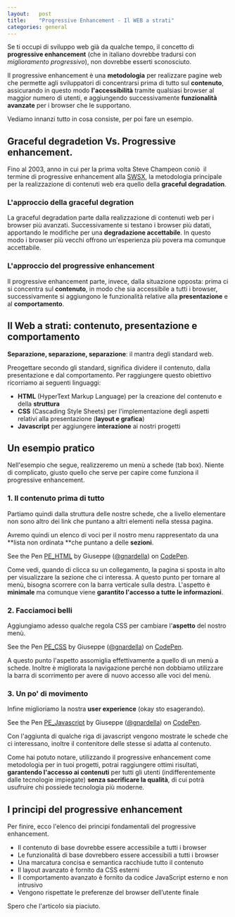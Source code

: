 ```yaml
---
layout:   post
title:    "Progressive Enhancement - Il WEB a strati"
categories: general
---
```



Se ti occupi di sviluppo web già da qualche tempo, il concetto di **progressive enhancement** (che in italiano dovrebbe tradursi con <i>miglioramento progressivo</i>), non dovrebbe esserti sconosciuto.

Il progressive enhancement è una **metodologia** per realizzare pagine web che permette agli sviluppatori di concentrarsi prima di tutto sul **contenuto**, assicurando in questo modo **l'accessibilità** tramite qualsiasi browser al maggior numero di utenti, e aggiungendo successivamente **funzionalità avanzate** per i browser che le supportano.

Vediamo innanzi tutto in cosa consiste, per poi fare un esempio.

## Graceful degradetion Vs. Progressive enhancement.
Fino al 2003, anno in cui per la prima volta Steve Champeon coniò  il termine di progressive enhancement alla [SWSX](http://it.wikipedia.org/wiki/South_by_Southwest), la metodologia principale per la realizzazione di contenuti web era quello della **graceful degradation**.

### L'approccio della graceful degration
La graceful degradation parte dalla realizzazione di contenuti web per i browser più avanzati. Successivamente si testano i browser più datati, apportando le modifiche per una **degradazione accettabile**. In questo modo i browser più vecchi offrono un'esperienza più povera ma comunque accettabile.

### L'approccio del progressive enhancement
Il progressive enhancement parte, invece, dalla situazione opposta: prima ci si concentra sul **contenuto**, in modo che sia accessibile a tutti i browser, successivamente si aggiungono le funzionalità relative alla **presentazione** e al **comportamento**.

## Il Web a strati: contenuto, presentazione e comportamento
**Separazione, separazione, separazione**: il mantra degli standard web.

Preogettare secondo gli standard, significa dividere il contenuto, dalla presentazione e dal comportamento. Per raggiungere questo obiettivo ricorriamo ai seguenti linguaggi:

* **HTML** (HyperText Markup Language) per la creazione del contenuto e della **struttura**
* **CSS** (Cascading Style Sheets) per l'implementazione degli aspetti relativi alla presentazione (**layout e grafica**)
* **Javascript** per aggiungere **interazione** ai nostri progetti

## Un esempio pratico
Nell'esempio che segue, realizzeremo un menù a schede (tab box). Niente di complicato, giusto quello che serve per capire come funziona il progressive enhancement.

### 1. Il contenuto prima di tutto
Partiamo quindi dalla struttura delle nostre schede, che a livello elementare non sono altro dei link che puntano a altri elementi nella stessa pagina.

Avremo quindi un elenco di voci per il nostro menu rappresentato da una **lista non ordinata **che puntano a delle **sezioni**.

<p data-height="300" data-theme-id="11923" data-slug-hash="XJeKYx" data-default-tab="result" data-user="gnardella" data-embed-version="2" class="codepen">See the Pen <a href="http://codepen.io/gnardella/pen/XJeKYx/">PE_HTML</a> by Giuseppe (<a href="http://codepen.io/gnardella">@gnardella</a>) on <a href="http://codepen.io">CodePen</a>.</p>
<script async src="//assets.codepen.io/assets/embed/ei.js"></script>

 Come vedi, quando di clicca su un collegamento, la pagina si sposta in alto per visualizzare la sezione che ci interessa. A questo punto per tornare al menù, bisogna scorrere con la barra verticale sulla destra. L'aspetto è **minimale** ma comunque viene **garantito l'accesso a tutte le informazioni**.

### 2. Facciamoci belli

Aggiungiamo adesso qualche regola CSS per cambiare l'**aspetto** del nostro menù.

<p data-height="400" data-theme-id="11923" data-slug-hash="YPrNXM" data-default-tab="result" data-user="gnardella" data-embed-version="2" class="codepen">See the Pen <a href="http://codepen.io/gnardella/pen/YPrNXM/">PE_CSS</a> by Giuseppe (<a href="http://codepen.io/gnardella">@gnardella</a>) on <a href="http://codepen.io">CodePen</a>.</p>
<script async src="//assets.codepen.io/assets/embed/ei.js"></script>

A questo punto l'aspetto assomiglia effettivamente a quello di un menù a schede. Inoltre è migliorata la navigazione perché non dobbiamo utilizzare la barra di scorrimento per avere di nuovo accesso alle voci del menù.

### 3. Un po' di movimento
Infine miglioriamo la nostra **user experience** (okay sto esagerando).

<p data-height="500" data-theme-id="11923" data-slug-hash="MYEJvr" data-default-tab="result" data-user="gnardella" data-embed-version="2" class="codepen">See the Pen <a href="http://codepen.io/gnardella/pen/MYEJvr/">PE_Javascript</a> by Giuseppe (<a href="http://codepen.io/gnardella">@gnardella</a>) on <a href="http://codepen.io">CodePen</a>.</p>
<script async src="//assets.codepen.io/assets/embed/ei.js"></script>

Con l'aggiunta di qualche riga di javascript vengono mostrate le schede che ci interessano, inoltre il contenitore delle stesse si adatta al contenuto.

Come hai potuto notare, utilizzando il progressive enhancement come metodologia per in tuoi progetti, potrai raggiungere ottimi risultati, **garantendo l'accesso ai contenuti** per tutti gli utenti (indifferentemente dalle tecnologie impiegate) **senza sacrificare la qualità**, di cui potrà usufruire chi possiede tecnologia più moderne.

## I principi del progressive enhancement
Per finire, ecco l'elenco dei principi fondamentali del progressive enhancement.

* Il contenuto di base dovrebbe essere accessibile a tutti i browser
* Le funzionalità di base dovrebbero essere accessibili a tutti i browser
* Una marcatura concisa e semantica racchiude tutto il contenuto
* Il layout avanzato è fornito da CSS esterni
* Il comportamento avanzato è fornito da codice JavaScript esterno e non intrusivo
* Vengono rispettate le preferenze del browser dell’utente finale

Spero che l'articolo sia piaciuto.

